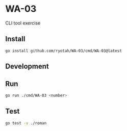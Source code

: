 # WA-03

CLI tool exercise

## Install

```
go install github.com/ryotah/WA-03/cmd/WA-03@latest
```

## Development

## Run

```sh
go run ./cmd/WA-03 <number>
```

## Test

```sh
go test -v ./roman
```
